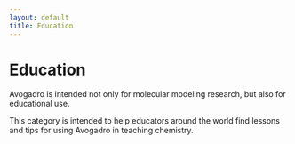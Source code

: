 ```yaml
---
layout: default
title: Education
---
```


# Education

Avogadro is intended not only for molecular modeling research, but also for educational use.

This category is intended to help educators around the world find lessons and tips for using Avogadro in teaching chemistry.

